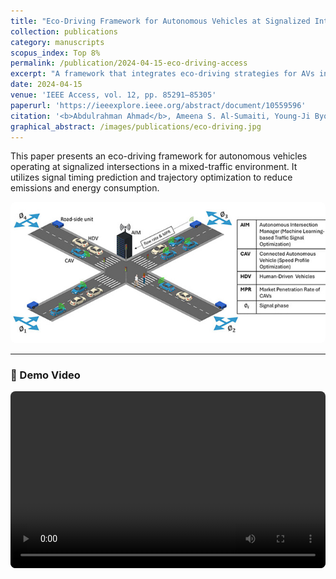 ```yaml
---
title: "Eco-Driving Framework for Autonomous Vehicles at Signalized Intersections in Mixed-Traffic Environment"
collection: publications
category: manuscripts
scopus_index: Top 8%
permalink: /publication/2024-04-15-eco-driving-access
excerpt: "A framework that integrates eco-driving strategies for AVs in mixed-traffic urban intersections."
date: 2024-04-15
venue: 'IEEE Access, vol. 12, pp. 85291–85305'
paperurl: 'https://ieeexplore.ieee.org/abstract/document/10559596'
citation: '<b>Abdulrahman Ahmad</b>, Ameena S. Al-Sumaiti, Young-Ji Byon, Khalifa Al-Hosani. (2024). "Eco-Driving Framework for Autonomous Vehicles at Signalized Intersections in Mixed-Traffic Environment." <i>IEEE Access</i>. 12: 85291–85305.'
graphical_abstract: /images/publications/eco-driving.jpg
---
```


This paper presents an eco-driving framework for autonomous vehicles operating at signalized intersections in a mixed-traffic environment. It utilizes signal timing prediction and trajectory optimization to reduce emissions and energy consumption.

<img src="/images/publications/eco-driving.jpg" alt="Graphical Abstract" width="600" style="border-radius: 8px;" />

---

### 🎥 Demo Video

<div style="position: relative; width: 100%; padding-top: 56.25%; margin-top: 1em; border-radius: 8px; overflow: hidden;">
  <video controls style="position: absolute; top: 0; left: 0; width: 100%; height: 100%;">
    <source src="/assets/videos/eco_driving_paper/ecodriving_paper_video.mp4" type="video/mp4">
    Your browser does not support the video tag.
  </video>
</div>
